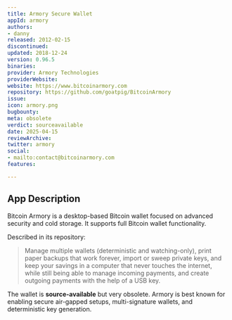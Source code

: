 ```yaml
---
title: Armory Secure Wallet
appId: armory
authors:
- danny
released: 2012-02-15
discontinued: 
updated: 2018-12-24
version: 0.96.5
binaries: 
provider: Armory Technologies
providerWebsite: 
website: https://www.bitcoinarmory.com
repository: https://github.com/goatpig/BitcoinArmory
issue: 
icon: armory.png
bugbounty: 
meta: obsolete
verdict: sourceavailable
date: 2025-04-15
reviewArchive: 
twitter: armory
social:
- mailto:contact@bitcoinarmory.com
features: 

---
```


## App Description

Bitcoin Armory is a desktop-based Bitcoin wallet focused on advanced security and cold storage. It supports full Bitcoin wallet functionality. 

Described in its repository:

> Manage multiple wallets (deterministic and watching-only), print paper backups that work forever, import or sweep private keys, and keep your savings in a computer that never touches the internet, while still being able to manage incoming payments, and create outgoing payments with the help of a USB key.

The wallet is **source-available** but very obsolete. Armory is best known for enabling secure air-gapped setups, multi-signature wallets, and deterministic key generation. 
